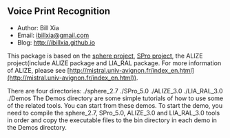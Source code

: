 ## Voice Print Recognition
-  Author: Bill Xia  
-  Email: ibillxia@gmail.com  
-  Blog: http://ibillxia.github.io  

This package is based on the [sphere project](http://www.nist.gov/itl/iad/mig/tools.cfm), [SPro project](https://gforge.inria.fr/frs/?group_id=532), the ALIZE project(include ALIZE package and LIA_RAL package. 
For more information of ALIZE, please see [http://mistral.univ-avignon.fr/index_en.html](http://mistral.univ-avignon.fr/index_en.html)).

There are four directories: 
	./sphere_2.7
	./SPro_5.0
	./ALIZE_3.0
	./LIA_RAL_3.0
	./Demos
The Demos directory are some simple tutorials of how to use some of the related tools. You can start from these demos. To start the demo, you need to compile the sphere_2.7, SPro_5.0, ALIZE_3.0 and LIA_RAL_3.0 tools in order and copy the executable files to the bin directory in each demo in the Demos directory.

